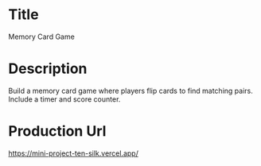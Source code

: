 # Title

Memory Card Game

# Description

Build a memory card game where players flip cards to find matching pairs. Include a timer and score counter.

# Production Url

https://mini-project-ten-silk.vercel.app/
